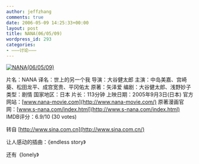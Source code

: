 ```yaml
---
author: jeffzhang
comments: true
date: 2006-05-09 14:25:33+00:00
layout: post
title: NANA(06/05/09)
wordpress_id: 293
categories:
- ———讨论———
---
```


[![NANA(06/05/09)](http://simg.sinajs.cn/blog7style/images/common/sg_trans.gif)](http://photo.blog.sina.com.cn/showpic.html#blogid=57f94311010002ps&url=http://static13.photo.sina.com.cn/orignal/57f943116b2c2cd2e616c)

片名：NANA
 译名：世上的另一个我
 导演：大谷健太郎
 主演：中岛美嘉、宫崎葵、松田龙平、成宫宽贵、平冈佑太
  原著：矢泽爱
 编剧：大谷健太郎、浅野妙子
 类型：剧情
 国家地区：日本
 片长：113分钟
 上映日期：2005年9月3日(日本)
 官方网站：[www.nana-movie.com](http://www.nana-movie.com/)
 原著漫画官网：[www.s-nana.com/index.html](http://www.s-nana.com/index.html)
 IMDB评分：6.9/10 (30 votes)

转自 [http://www.sina.com.cn](http://www.sina.com.cn/)

让人感动的插曲：《endless story》

还有《lonely》

